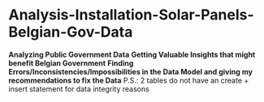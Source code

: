 # Analysis-Installation-Solar-Panels-Belgian-Gov-Data
**Analyzing Public Government Data**
**Getting Valuable Insights that might benefit Belgian Government**
**Finding Errors/Inconsistencies/Impossibilities in the Data Model and giving my recommendations to fix the Data**
P.S.: 2 tables do not have an create + insert statement for data integrity reasons
